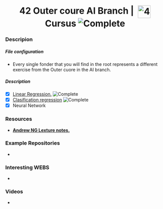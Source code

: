 <!--HEADER-->
<h1 align="center"> 42 Outer coure AI Branch | 
 <picture>
  <source media="(prefers-color-scheme: dark)" srcset="https://cdn.simpleicons.org/42/white">
  <img alt="42" width=40 align="top" src="https://cdn.simpleicons.org/42/Black">
 </picture>
 Cursus 
  <img alt="Complete" src="https://raw.githubusercontent.com/Mqxx/GitHub-Markdown/main/blockquotes/badge/dark-theme/complete.svg">
</h1>
<!--FINISH HEADER-->

### Descripion
##### File configuration
- Every single fonder that you will find in the root represents a different exercise from the Outer cuore in the AI branch.
##### Description
- [X] [Linear Regression.](https://github.com/ErnestoAvedillo/42-IA/tree/main/ft_linear_regression) <img alt="Complete" src="https://raw.githubusercontent.com/Mqxx/GitHub-Markdown/main/blockquotes/badge/dark-theme/complete.svg">
- [X] [Clasification regression](https://github.com/ErnestoAvedillo/42-IA/tree/main/dslr) <img alt="Complete" src="https://raw.githubusercontent.com/Mqxx/GitHub-Markdown/main/blockquotes/badge/dark-theme/complete.svg">
- [X] Neural Network
### Resources

* **[Andrew NG Lexture notes.](https://sgfin.github.io/files/notes/CS229_Lecture_Notes.pdf)**

### Example Repositories
* 
### Interesting WEBS
*

### Videos
* 
